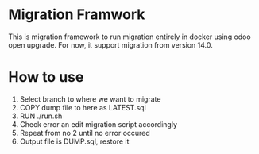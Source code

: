 # Migration Framwork
This is migration framework to run migration entirely in docker using odoo open upgrade.
For now, it support migration from version 14.0.

# How to use
1. Select branch to where we want to migrate
1. COPY dump file to here as LATEST.sql
2. RUN ./run.sh
3. Check error an edit migration script accordingly
4. Repeat from no 2 until no error occured
5. Output file is DUMP.sql, restore it